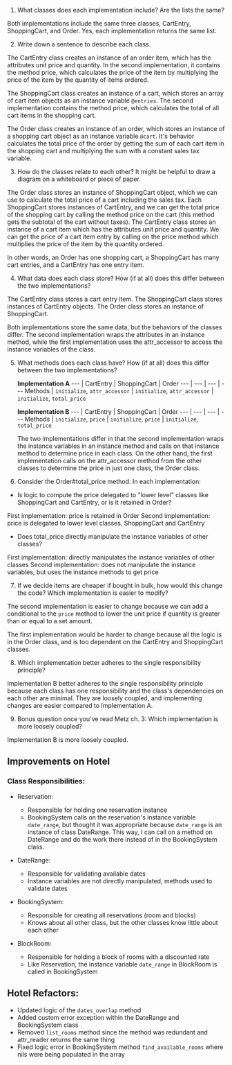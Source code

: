 1. What classes does each implementation include? Are the lists the same?

  Both implementations include the same three classes, CartEntry, ShoppingCart, and Order. Yes, each implementation returns the same list.


2. Write down a sentence to describe each class.

  The CartEntry class creates an instance of an order item, which has the attributes unit price and quantity. In the second implementation, it contains the method price, which calculates the price of the item by multiplying the price of the item by the quantity of items ordered.

  The ShoppingCart class creates an instance of a cart, which stores an array of cart item objects as an instance variable `@entries`. The second implementation contains the method price, which calculates the total of all cart items in the shopping cart.

  The Order class creates an instance of an order, which stores an instance of a shopping cart object as an instance variable `@cart`. It's behavior calculates the total price of the order by getting the sum of each cart item in the shopping cart and multiplying the sum with a constant sales tax variable.



3. How do the classes relate to each other? It might be helpful to draw a diagram on a whiteboard or piece of paper.

  The Order class stores an instance of ShoppingCart object, which we can use to calculate the total price of a cart including the sales tax. Each ShoppingCart stores instances of CartEntry, and we can get the total price of the shopping cart by calling the method price on the cart (this method gets the subtotal of the cart without taxes). The CartEntry class stores an instance of a cart item which has the attributes unit price and quantity. We can get the price of a cart item entry by calling on the price method which multiplies the price of the item by the quantity ordered.

  In other words, an Order has one shopping cart, a ShoppingCart has many cart entries, and a CartEntry has one entry item.


4. What data does each class store? How (if at all) does this differ between the two implementations?

  The CartEntry class stores a cart entry item.
  The ShoppingCart class stores instances of CartEntry objects.
  The Order class stores an instance of ShoppingCart.

  Both implementations store the same data, but the behaviors of the classes differ. The second implementation wraps the attributes in an instance method, while the first implementation uses the attr_accessor to access the instance variables of the class.

5. What methods does each class have? How (if at all) does this differ between the two implementations?

    **Implementation A**
    --- | CartEntry | ShoppingCart | Order
    --- | --- | --- | ---
    Methods | `initialize`, `attr_accessor` | `initialize`, `attr_accessor` | `initialize`, `total_price`

    **Implementation B**
    --- | CartEntry | ShoppingCart | Order
    --- | --- | --- | ---
    Methods | `initialize`, `price` | `initialize`, `price` | `initialize`, `total_price`

    The two implementations differ in that the second implementation wraps the instance variables in an instance method and calls on that instance method to determine price in each class. On the other hand, the first implementation calls on the attr_accessor method from the other classes to determine the price in just one class, the Order class.


6. Consider the Order#total_price method. In each implementation:

  * Is logic to compute the price delegated to "lower level" classes like ShoppingCart and CartEntry, or is it retained in Order?

  First implementation: price is retained in Order
  Second implementation: price is delegated to lower level classes, ShoppingCart and CartEntry


  * Does total_price directly manipulate the instance variables of other classes?

  First implementation: directly manipulates the instance variables of other classes
  Second implementation: does not manipulate the instance variables, but uses the instance methods to get price


7. If we decide items are cheaper if bought in bulk, how would this change the code? Which implementation is easier to modify?

  The second implementation is easier to change because we can add a conditional to the `price` method to lower the unit price if quantity is greater than or equal to a set amount.

  The first implementation would be harder to change because all the logic is in the Order class, and is too dependent on the CartEntry and ShoppingCart classes.



8. Which implementation better adheres to the single responsibility principle?

  Implementation B better adheres to the single responsibility principle because each class has one responsibility and the class's dependencies on each other are minimal. They are loosely coupled, and implementing changes are easier compared to Implementation A.



9. Bonus question once you've read Metz ch. 3: Which implementation is more loosely coupled?

  Implementation B is more loosely coupled.



## Improvements on Hotel

<!--
What is this class's responsibility?
You should be able to describe it in a single sentence.
Is this class responsible for exactly one thing?
Does this class take on any responsibility that should be delegated to "lower level" classes?
Is there code in other classes that directly manipulates this class's instance variables?
You might recall writing a file called refactor.txt. Take a look at the refactor plans that you wrote, and consider the following:

How easy is it to follow your own instructions?
Do these refactors improve the clarity of your code?
Do you still agree with your previous assesment, or could your refactor be further improved?




 -->



### Class Responsibilities:

* Reservation:
  - Responsible for holding one reservation instance
  - BookingSystem calls on the reservation's instance variable `date_range`, but thought it was appropriate because `date_range` is an instance of class DateRange. This way, I can call on a method on DateRange and do the work there instead of in the BookingSystem class.

* DateRange:
  - Responsible for validating available dates
  - Instance variables are not directly manipulated, methods used to validate dates

* BookingSystem:
  - Responsible for creating all reservations (room and blocks)
  - Knows about all other class, but the other classes know little about each other

* BlockRoom:
  - Responsible for holding a block of rooms with a discounted rate
  - Like Reservation, the instance variable `date_range` in BlockRoom is called in BookingSystem


## Hotel Refactors:
  * Updated logic of the `dates_overlap` method
  * Added custom error exception within the DateRange and BookingSystem class
  * Removed `list_rooms` method since the method was redundant and attr_reader returns the same thing
  * Fixed logic error in BookingSystem method `find_available_rooms` where nils were being populated in the array
